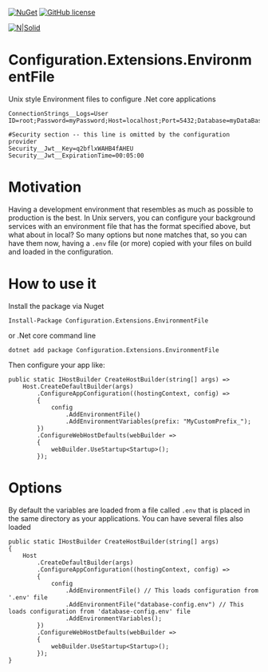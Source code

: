 [![NuGet](https://img.shields.io/nuget/v/Configuration.Extensions.EnvironmentFile.svg?style=flat)](https://www.nuget.org/packages/Configuration.Extensions.EnvironmentFile/) 
[![GitHub license](https://img.shields.io/github/license/griffo-io/Configuration.Extensions.EnvironmentFile.svg)](https://raw.githubusercontent.com/griffo-io/Configuration.Extensions.EnvironmentFile/master/LICENSE)

[![N|Solid](https://avatars2.githubusercontent.com/u/39886363?s=200&v=4)](https://github.com/griffo-io/Configuration.Extensions.EnvironmentFile)


# Configuration.Extensions.EnvironmentFile

Unix style Environment files to configure .Net core applications

```
ConnectionStrings__Logs=User ID=root;Password=myPassword;Host=localhost;Port=5432;Database=myDataBase;

#Security section -- this line is omitted by the configuration provider
Security__Jwt__Key=q2bflxWAHB4fAHEU
Security__Jwt__ExpirationTime=00:05:00
```

# Motivation

Having a development environment that resembles as much as possible to production is the best.
In Unix servers, you can configure your background services with an environment file that has the format specified above, but what about in local?
So many options but none matches that, so you can have them now, having a `.env` file (or more) copied with your files on build and loaded in the configuration.

# How to use it

Install the package via Nuget

```
Install-Package Configuration.Extensions.EnvironmentFile
```

or .Net core command line


```
dotnet add package Configuration.Extensions.EnvironmentFile
```

Then configure your app like:


```
public static IHostBuilder CreateHostBuilder(string[] args) =>
    Host.CreateDefaultBuilder(args)
        .ConfigureAppConfiguration((hostingContext, config) =>
        {
            config
                .AddEnvironmentFile()
                .AddEnvironmentVariables(prefix: "MyCustomPrefix_");
        })
        .ConfigureWebHostDefaults(webBuilder =>
        {
            webBuilder.UseStartup<Startup>();
        });
```

# Options

By default the variables are loaded from a file called `.env` that is placed in the same directory as your applications.
You can have several files also loaded

```
public static IHostBuilder CreateHostBuilder(string[] args)
{
    Host
        .CreateDefaultBuilder(args)
        .ConfigureAppConfiguration((hostingContext, config) =>
        {
            config
                .AddEnvironmentFile() // This loads configuration from '.env' file
                .AddEnvironmentFile("database-config.env") // This loads configuration from 'database-config.env' file
                .AddEnvironmentVariables();
        })
        .ConfigureWebHostDefaults(webBuilder =>
    	{
            webBuilder.UseStartup<Startup>();
        });
}
```

